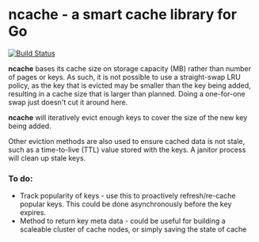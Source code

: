 

# ncache - a smart cache library for Go
[![Build Status](https://travis-ci.org/sneub/ncache.svg?branch=master)](https://travis-ci.org/sneub/ncache)

**ncache** bases its cache size on storage capacity (MB) rather than number of pages or keys. As such, it is not possible to use a straight-swap LRU policy, as the key that is evicted may be smaller than the key being added, resulting in a cache size that is larger than planned. Doing a one-for-one swap just doesn't cut it around here.

**ncache** will iteratively evict enough keys to cover the size of the new key being added.

Other eviction methods are also used to ensure cached data is not stale, such as a time-to-live (TTL) value stored with the keys. A janitor process will clean up stale keys.

### To do:
- Track popularity of keys - use this to proactively refresh/re-cache popular keys. This could be done asynchronously before the key expires.
- Method to return key meta data - could be useful for building a scaleable cluster of cache nodes, or simply saving the state of cache
